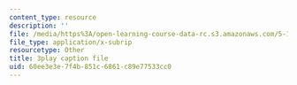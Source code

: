 ```yaml
---
content_type: resource
description: ''
file: /media/https%3A/open-learning-course-data-rc.s3.amazonaws.com/5-111-principles-of-chemical-science-fall-2008/60ee3e3e7f4b851c6861c89e77533cc0_rGAcOfOZToA.srt
file_type: application/x-subrip
resourcetype: Other
title: 3play caption file
uid: 60ee3e3e-7f4b-851c-6861-c89e77533cc0
---
```

